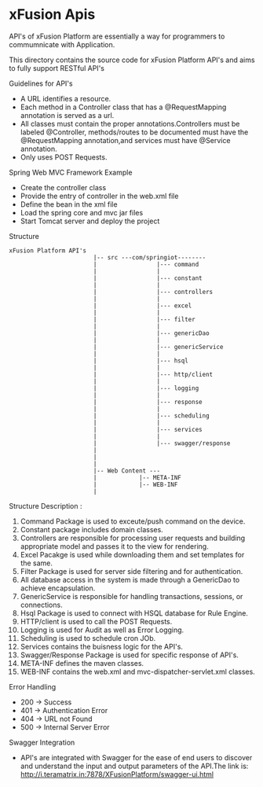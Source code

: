 # xFusion Apis
API's of xFusion Platform are essentially a way for programmers to commumnicate with Application.

This directory contains the source code for xFusion Platform API's and aims to fully support RESTful API's

Guidelines for API's
- A URL identifies a resource.
- Each method in a Controller class that has a @RequestMapping annotation is served as a url.
- All classes must contain the proper annotations.Controllers must be labeled @Controller, methods/routes to be documented must have the @RequestMapping annotation,and services must have @Service annotation.
- Only uses POST Requests.

Spring Web MVC Framework Example
- Create the controller class
- Provide the entry of controller in the web.xml file
- Define the bean in the xml file
- Load the spring core and mvc jar files
- Start Tomcat server and deploy the project

Structure

```
xFusion Platform API's
						|-- src ---com/springiot--------
						| 	  	          |--- command
						| 	  	          |
						| 	  	          |--- constant
						| 	  	          |
						| 	  	          |--- controllers
						| 	  	          |
						| 	  	          |--- excel
						| 	  	          |	  
						| 	  	          |--- filter
						| 	  	          |
						| 	  	          |--- genericDao
						| 	  		      |
						| 	  		      |--- genericService
						|			      |		           
						|		          |--- hsql 
						|			      | 
						|			      |--- http/client
						|			      | 
						|			      |--- logging
						|			      | 
						|			      |--- response
						|		          | 
						|			      |--- scheduling
						|			      |	 	
						|		          |--- services
						|		          |
						|			      |--- swagger/response
						|		
						|				
						|	
						|-- Web Content ---
						|	         |-- META-INF
						|		     |-- WEB-INF
						|	    
```

Structure Description :

1. Command Package is used to exceute/push command on the device. 
2. Constant package includes domain classes.
3. Controllers are responsible for processing user requests and building appropriate model and passes it to the view for rendering.
4. Excel Pacakge is used while downloading them and set templates for the same.
5. Filter Package is used for server side filtering and for authentication.
6. All database access in the system is made through a GenericDao to achieve encapsulation.
7. GenericService is  responsible for handling transactions, sessions, or connections.
8. Hsql Package is used to connect with HSQL database for Rule Engine.
9. HTTP/client is used to call the POST Requests.
10. Logging is used for Audit as well as Error Logging. 
11. Scheduling is used to schedule cron JOb.
12. Services contains the buisness logic for the API's.
13. Swagger/Response Package is used for specific response of API's.
14. META-INF defines the maven classes.
15. WEB-INF contains the web.xml and mvc-dispatcher-servlet.xml classes.

Error Handling
- 200 -> Success
- 401 -> Authentication Error
- 404 -> URL not Found
- 500 -> Internal Server Error 

Swagger Integration
- API's are integrated with Swagger for the ease of end users to discover and understand the input and output parameters of the API.The link is:
    http://i.teramatrix.in:7878/XFusionPlatform/swagger-ui.html




